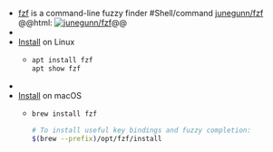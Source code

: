 - [fzf](https://github.com/junegunn/fzf) is a command-line fuzzy finder #Shell/command 
  [junegunn/fzf](https://github.com/junegunn/fzf)
  @@html: <a href="https://github.com/junegunn/fzf/"><img src="https://github-readme-stats-astronomer.vercel.app/api/pin/?username=junegunn&repo=fzf&theme=tokyonight" alt="junegunn/fzf"/></a>@@
-
- [Install](https://github.com/junegunn/fzf#using-linux-package-managers) on Linux
	- ```bash
	  apt install fzf
	  apt show fzf
	  ```
-
- [Install](https://github.com/junegunn/fzf#using-homebrew) on macOS
	- ```bash
	  brew install fzf
	  
	  # To install useful key bindings and fuzzy completion:
	  $(brew --prefix)/opt/fzf/install
	  ```